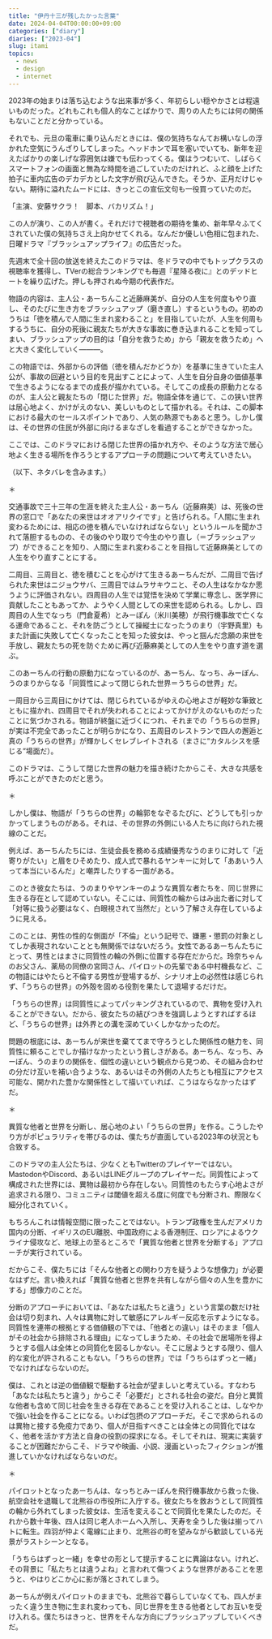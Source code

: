 ```yaml
---
title: "伊丹十三が残したかった言葉"
date: 2024-04-04T00:00:00+09:00
categories: ["diary"]
diaries: ["2023-04"]
slug: itami
topics:
  - news
  - design
  - internet
---
```


2023年の始まりは落ち込むような出来事が多く、年初らしい穏やかさとは程遠いものだった。どれもこれも個人的なことばかりで、周りの人たちには何の関係もないことだと分かっている。

それでも、元旦の電車に乗り込んだときには、僕の気持ちなんてお構いなしの浮かれた空気にうんざりしてしまった。ヘッドホンで耳を塞いでいても、新年を迎えたばかりの楽しげな雰囲気は嫌でも伝わってくる。僕はうつむいて、しばらくスマートフォンの画面と無為な時間を過ごしていたのだけれど、ふと顔を上げた拍子に車内広告のデカデカとした文字が飛び込んできた。そうか、正月だけじゃない。期待に溢れたムードには、きっとこの宣伝文句も一役買っていたのだ。

「主演、安藤サクラ！　脚本、バカリズム！」

この人が演り、この人が書く。それだけで視聴者の期待を集め、新年早々ふてくされていた僕の気持ちさえ上向かせてくれる。なんだか優しい色相に包まれた、日曜ドラマ『ブラッシュアップライフ』の広告だった。

先週末で全十回の放送を終えたこのドラマは、冬ドラマの中でもトップクラスの視聴率を獲得し、TVerの総合ランキングでも毎週『星降る夜に』とのデッドヒートを繰り広げた。押しも押されぬ今期の代表作だ。

物語の内容は、主人公・あーちんこと近藤麻美が、自分の人生を何度もやり直し、そのたびに生き方をブラッシュアップ（磨き直し）するというもの。初めのうちは「徳を積んで人間に生まれ変わること」を目指していたが、人生を何周もするうちに、自分の死後に親友たちが大きな事故に巻き込まれることを知ってしまい、ブラッシュアップの目的は「自分を救うため」から「親友を救うため」へと大きく変化していく―――。

この物語では、外部からの評価（徳を積んだかどうか）を基準に生きていた主人公が、事故の回避という目的を見出すことによって、人生を自分自身の価値基準で生きるようになるまでの成長が描かれている。そしてこの成長の原動力となるのが、主人公と親友たちの「閉じた世界」だ。物語全体を通じて、この狭い世界は居心地よく、かけがえのない、美しいものとして描かれる。それは、この脚本における最大のセールスポイントであり、人気の熱源でもあると思う。しかし僕は、その世界の住民が外部に向けるまなざしを看過することができなかった。

ここでは、このドラマにおける閉じた世界の描かれ方や、そのような方法で居心地よく生きる場所を作ろうとするアプローチの問題について考えていきたい。

（以下、ネタバレを含みます。）

＊

交通事故で三十三年の生涯を終えた主人公・あーちん（近藤麻美）は、死後の世界の窓口で「あなたの来世はオオアリクイです」と告げられる。「人間に生まれ変わるためには、相応の徳を積んでいなければならない」というルールを聞かされて落胆するものの、その後のやり取りで今生のやり直し（＝ブラッシュアップ）ができることを知り、人間に生まれ変わることを目指して近藤麻美としての人生をやり直すことにする。

二周目、三周目と、徳を積むことを心がけて生きるあーちんだが、二周目で告げられた来世はニジョウサバ、三周目ではムラサキウニと、その人生はなかなか思うように評価されない。四周目の人生では覚悟を決めて学業に専念し、医学界に貢献したこともあってか、ようやく人間としての来世を認められる。しかし、四周目の人生でなっち（門倉夏希）とみーぽん（米川美穂）が飛行機事故で亡くなる運命であること、それを防ごうとして操縦士になったうのまり（宇野真里）もまた計画に失敗して亡くなったことを知った彼女は、やっと掴んだ念願の来世を手放し、親友たちの死を防ぐために再び近藤麻美としての人生をやり直す道を選ぶ。

このあーちんの行動の原動力になっているのが、あーちん、なっち、みーぽん、うのまりからなる「同質性によって閉じられた世界＝うちらの世界」だ。

一周目から三周目にかけては、閉じられているがゆえの心地よさが軽妙な筆致とともに描かれ、四周目でそれが失われることによってかけがえのないものだったことに気づかされる。物語が終盤に近づくにつれ、それまでの「うちらの世界」が実は不完全であったことが明らかになり、五周目のレストランで四人の邂逅と真の「うちらの世界」が輝かしくセレブレイトされる（まさに“カタルシスを感じる”場面だ）。

このドラマは、こうして閉じた世界の魅力を描き続けたからこそ、大きな共感を呼ぶことができたのだと思う。

＊

しかし僕は、物語が「うちらの世界」の輪郭をなぞるたびに、どうしても引っかかってしまうものがある。それは、その世界の外側にいる人たちに向けられた視線のことだ。

例えば、あーちんたちには、生徒会長を務める成績優秀なうのまりに対して「近寄りがたい」と眉をひそめたり、成人式で暴れるヤンキーに対して「ああいう人って本当にいるんだ」と嘲弄したりする一面がある。

このとき彼女たちは、うのまりやヤンキーのような異質な者たちを、同じ世界に生きる存在として認めていない。そこには、同質性の輪からはみ出た者に対して「対等に扱う必要はなく、白眼視されて当然だ」という了解さえ存在しているように見える。

このことは、男性の性的な側面が「不倫」という記号で、嫌悪・懲罰の対象としてしか表現されないこととも無関係ではないだろう。女性であるあーちんたちにとって、男性とはまさに同質性の輪の外側に位置する存在だからだ。玲奈ちゃんのお父さん、薬局の同僚の宮岡さん、パイロットの先輩である中村機長など、この物語にはやたらと不倫する男性が登場するが、シナリオ上の必然性は感じられず、「うちらの世界」の外殻を固める役割を果たして退場するだけだ。

「うちらの世界」は同質性によってパッキングされているので、異物を受け入れることができない。だから、彼女たちの結びつきを強調しようとすればするほど、「うちらの世界」は外界との溝を深めていくしかなかったのだ。

問題の根底には、あーちんが来世を棄ててまで守ろうとした関係性の魅力を、同質性に頼ることでしか描けなかったという貧しさがある。あーちん、なっち、みーぽん、うのまりの関係を、個性の違いという観点から見つめ、その組み合わせの分だけ互いを補い合うような、あるいはその外側の人たちとも相互にアクセス可能な、開かれた豊かな関係性として描いていれば、こうはならなかったはずだ。

＊

異質な他者と世界を分断し、居心地のよい「うちらの世界」を作る。こうしたやり方がポピュラリティを帯びるのは、僕たちが直面している2023年の状況とも合致する。

このドラマの主人公たちは、少なくともTwitterのプレイヤーではない。MastodonやDiscord、あるいはLINEグループのプレイヤーだ。同質性によって構成された世界には、異物は最初から存在しない。同質性のもたらす心地よさが追求される限り、コミュニティは閾値を超える度に何度でも分断され、際限なく細分化されていく。

もちろんこれは情報空間に限ったことではない。トランプ政権を生んだアメリカ国内の分断、イギリスのEU離脱、中国政府による香港制圧、ロシアによるウクライナ侵攻など、地球上の至るところで「異質な他者と世界を分断する」アプローチが実行されている。

だからこそ、僕たちには「そんな他者との関わり方を疑うような想像力」が必要なはずだ。言い換えれば「異質な他者と世界を共有しながら個々の人生を豊かにする」想像力のことだ。

分断のアプローチにおいては、「あなたは私たちと違う」という言葉の数だけ社会は切り刻まれ、人々は異物に対して敏感にアレルギー反応を示すようになる。同質性を連帯の根拠とする価値観の下では、「他者との違い」はそのまま「個人がその社会から排除される理由」になってしまうため、その社会で居場所を得ようとする個人は全体との同質化を図るしかない。そこに居ようとする限り、個人的な変化が許されることもない。「うちらの世界」では「うちらはずっと一緒」でなければならないのだ。

僕は、これとは逆の価値観で駆動する社会が望ましいと考えている。すなわち「あなたは私たちと違う」からこそ「必要だ」とされる社会の姿だ。自分と異質な他者も含めて同じ社会を生きる存在であることを受け入れることは、しなやかで強い社会を作ることになる。いわば包摂のアプローチだ。そこで求められるのは異物と接する免疫力であり、個人が目指すべきことは全体との同質化ではなく、他者を活かす方法と自身の役割の探求になる。そしてそれは、現実に実装することが困難だからこそ、ドラマや映画、小説、漫画といったフィクションが推進していかなければならないのだ。

＊

パイロットとなったあーちんは、なっちとみーぽんを飛行機事故から救った後、航空会社を退職して北熊谷の市役所に入庁する。彼女たちを救おうとして同質性の輪から外れてしまった彼女は、生活を変えることで同質化を果たしたのだ。それから数十年後、四人は同じ老人ホームへ入所し、天寿を全うした後は揃ってハトに転生。四羽が仲よく電線に止まり、北熊谷の町を望みながら歓談している光景がラストシーンとなる。

「うちらはずっと一緒」を幸せの形として提示することに異論はない。けれど、その背景に「私たちとは違うよね」と言われて傷つくような世界があることを思うと、やはりどこか心に影が落とされてしまう。

あーちんが例えパイロットのままでも、北熊谷で暮らしていなくても、四人がまったく違う生き物に生まれ変わっても、同じ世界を生きる他者としてお互いを受け入れる。僕たちはきっと、世界をそんな方向にブラッシュアップしていくべきだ。



